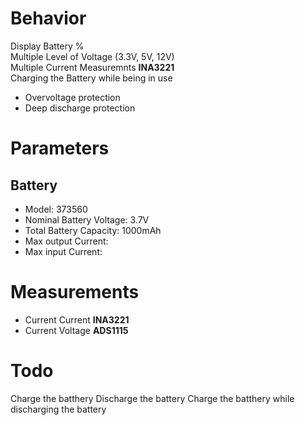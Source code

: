 # Behavior
Display Battery %  
Multiple Level of Voltage (3.3V, 5V, 12V)  
Multiple Current Measuremnts **INA3221**  
Charging the Battery while being in use
- Overvoltage protection
- Deep discharge protection

# Parameters
## Battery
- Model: 373560
- Nominal Battery Voltage: 3.7V
- Total Battery Capacity: 1000mAh
- Max output Current: 
- Max input Current: 

# Measurements
- Current Current **INA3221**
- Current Voltage **ADS1115**

# Todo
Charge the batthery
Discharge the battery
Charge the batthery while discharging the battery
